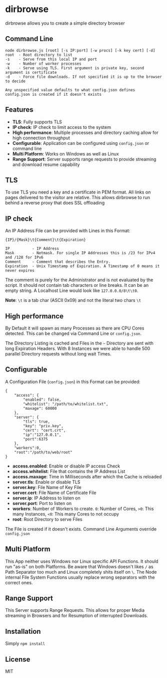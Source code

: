 dirbrowse
=========

dirbrowse allows you to create a simple directory browser

Command Line
------------

	node dirbrowse.js [root] [-s IP:port] [-w procs] [-k key cert] [-d]
	root  - Root directory to list
	-s    - Serve from this local IP and port
	-w    - Number of worker processes
	-k    - Serve using TLS. First argument is private key, second argument is certificate
	-d    - Force file downloads. If not specified it is up to the browser to decide
	
	Any unspecified value defaults to what config.json defines
	config.json is created if it doesn't exists

Features
--------

- **TLS**: Fully supports TLS
- **IP check**: IP check to limit access to the system
- **High performance**: Multiple processes and directory caching allow for high connection throughput
- **Configurable**: Application can be configured using `config.json` or command line
- **Multi Platform**: Works on Windows as well as Linux
- **Range Support**: Server supports range requests to provide streaming and download resume capability

TLS
---

To use TLS you need a key and a certificate in PEM format.
All links on pages delivered to the visitor are relative. This allows dirbrowse to run behind a reverse proxy that does SSL offloading

IP check
--------

An IP Address File can be provided with Lines in this Format:

    {IP}/{Mask}\t{Comment}\t{Expiration}
	
	IP          - IP Address
	Mask        - Netmask. For single IP Addresses this is /23 for IPv4 and /128 for IPv6
	Comment     - Comment that describes the Entry.
	Expiration  - Unix Timestamp of Expiration. A Timestamp of 0 means it never expires

The comment is purely for the Administrator and is not evaluated by the script.
It should not contain tab characters or line breaks.
It can be an empty string.
A Localhost Line would look like `127.0.0.0/8\t\t0`.

**Note**: `\t` is a tab char (ASCII 0x09) and not the literal two chars `\t`

High performance
----------------

By Default it will spawn as many Processes as there are CPU Cores detected.
This can be changed via Command Line or `config.json`.

The Directory Listing is cached and Files in the `~` Directory are sent with long Expiration Headers.
With 8 Instances we were able to handle 500 parallel Directory requests without long wait Times.

Configurable
------------

A Configuration File (`config.json`) in this Format can be provided:

	{
		"access": {
			"enabled": false,
			"whitelist": "/path/to/whitelist.txt",
			"maxage": 60000
		},
		"server": {
			"tls": true,
			"key": "priv.key",
			"cert": "cert.crt",
			"ip":"127.0.0.1",
			"port":6375
		},
		"workers":0,
		"root":"/path/to/web/root"
	}

- **access.enabled**: Enable or disable IP access Check
- **access.whitelist**: File that contains the IP Address List
- **access.maxage**: Time in Milliseconds after which the Cache is reloaded
- **server.tls**: Enable or disable TLS
- **server.key**: File Name of Key File
- **server.cert**: File Name of Certificate File
- **server.ip**: IP Address to listen on
- **server.port**: Port to listen on
- **workers**: Number of Workers to create. `0`: Number of Cores, `>0`: This many Instances, `<0`: This many Cores to not occupy
- **root**: Root Directory to serve Files

The File is created if it doesn't exists. Command Line Arguments override `config.json`

Multi Platform
--------------

This App neither uses Windows nor Linux specific API Functions. It should run "as-is" on both Platforms.
Be aware that Windows doesn't likes `/` as Path Separator too much and Linux completely shits itself on `\`.
The Node internal File System Functions usually replace wrong separators with the correct ones.

Range Support
-------------

This Server supports Range Requests.
This allows for proper Media streaming in Browsers and for Resumption of interrupted Downloads.

Installation
------------

Simply `npm install`

License
-------

MIT